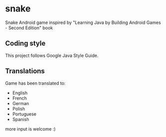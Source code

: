 # snake

Snake Android game inspired by "Learning Java by Building Android Games - Second Edition" book

## Coding style

This project follows Google Java Style Guide.

## Translations

Game has been translated to:
- English
- French
- German
- Polish
- Portuguese
- Spanish

more input is welcome :)

